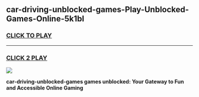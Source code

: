 
## car-driving-unblocked-games-Play-Unblocked-Games-Online-5k1bl
<h3>
<a href="https://premium76.site?title=car-driving-unblocked-games&ref=24A">CLICK TO PLAY</a></h3>
<hr>

<h3>
<a href="https://premium76.site?title=car-driving-unblocked-games&ref=24A">CLICK 2 PLAY</a>
  
</h3>

<a href="https://premium76.site?title=car-driving-unblocked-games&ref=24A"><img src="https://clearcache.store/games.png"></a>


**car-driving-unblocked-games games unblocked: Your Gateway to Fun and Accessible Online Gaming**
